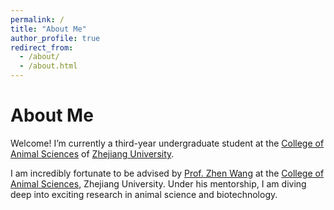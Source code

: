 ```yaml
---
permalink: /
title: "About Me"
author_profile: true
redirect_from: 
  - /about/
  - /about.html
---
```


# About Me

Welcome! I’m currently a third-year undergraduate student at the [College of Animal Sciences](http://www.cas.zju.edu.cn/) of [Zhejiang University](https://www.zju.edu.cn/).

I am incredibly fortunate to be advised by [Prof. Zhen Wang](https://person.zju.edu.cn/0020039) at the [College of Animal Sciences](http://www.cas.zju.edu.cn/), Zhejiang University. Under his mentorship, I am diving deep into exciting research in animal science and biotechnology.

